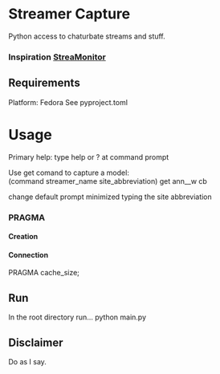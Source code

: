 # Streamer Capture
Python access to chaturbate streams and stuff.  

### Inspiration [StreaMonitor](https://github.com/lossless1024/StreaMonitor)

## Requirements
Platform: Fedora
See pyproject.toml

# Usage
Primary help: type help or ? at command prompt

Use get comand to capture a model:  
(command streamer_name site_abbreviation)
get ann__w cb

change default prompt minimized typing the site abbreviation

### PRAGMA
#### Creation

#### Connection
PRAGMA cache_size;

## Run
In the root directory run... python main.py

## Disclaimer  
Do as I say.  